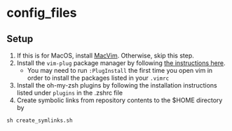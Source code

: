 # config\_files

## Setup

1. If this is for MacOS, install [MacVim](https://github.com/macvim-dev/macvim). Otherwise, skip this step.
2. Install the `vim-plug` package manager by following [the instructions here](https://github.com/junegunn/vim-plug#installation).
    * You may need to run `:PlugInstall` the first time you open vim in order to install the packages listed in your `.vimrc`
3. Install the oh-my-zsh plugins by following the installation instructions listed under `plugins` in the .zshrc file
4. Create symbolic links from repository contents to the $HOME directory by

```
sh create_symlinks.sh
```

